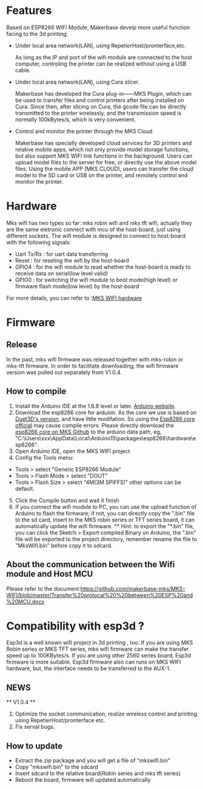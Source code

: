 # Features
Based on ESP8266 WIFI Module, Makerbase develp more useful function facing to the 3d printing:

- Under local area network(LAN), using RepetierHost/pronterface,etc. 

    As long as the IP and port of the wifi module are connected to the host computer, controling the printer can be realized without using a USB cable.

- Under local area network(LAN), using Cura slicer.

  Makerbase has developed the Cura plug-in——MKS Plugin, which can be used to transfer files and control printers after being installed on Cura. Since then, after slicing on Cura, the gcode file can be directly transmitted to the printer wirelessly, and the transmission speed is normally 100kBytes/s, which is very convenient.
  
- Control and monitor the printer through the MKS Cloud

  Makerbase has specially developed cloud services for 3D printers and relative mobile apps, which not only provide model storage functions, but also support MKS WIFI link functions in the background. Users can upload model files to the server for free, or directly use the above model files.
Using the mobile APP (MKS CLOUD), users can transfer the cloud model to the SD card or USB on the printer, and remotely control and monitor the printer.


# Hardware #
Mks wifi has two types so far: mks robin wifi and mks tft wifi, actually they are the same eletronic connect with mcu of the host-board, just using different sockets. The wifi module is designed to connect to host-board with the following signals:
 - Uart Tx/Rx : for uart data transferring
 - Reset : for reseting the wifi by the host-board
 - GPIO4 : for the wifi module to read whether the host-board is ready to receive data on serial(low level valid)
 - GPIO0 : for switching the wifi module to boot mode(high level) or firmware flash mode(low level) by the host-board
 
For more details, you can refer to :[MKS WIFI hardware](https://github.com/makerbase-mks/MKS-WIFI/tree/master/hardware)

# Firmware #
## Release ##
In the past, mks wifi firmware was released together with mks-robin or mks-tft firmware. In order to facilitate downloading, the wifi firmware version was pulled out separately from V1.0.4.

## How to compile ##
1. Install the Arduino IDE at the 1.6.8 level or later. [Arduino website](https://www.arduino.cc/en/software).
2. Download the esp8266 core for arduion. As the core we use is based on [Duet3D's version](https://github.com/Duet3D/CoreESP8266), and have little modifation. So  using the [Esp8266 core official](https://github.com/esp8266/Arduino) may cause compile errors. Please directly download the [esp8266 core on MKS Github](https://github.com/makerbase-mks/Esp8266-Core-For-Arduino) to the arduino data path, eg, "C:\Users\xxx\AppData\Local\Arduino15\packages\esp8266\hardware\esp8266".
3. Open Arduino IDE, open the MKS WIFI project
4. Config the Tools menu:
 - Tools > select "Generic ESP8266 Module"
 - Tools > Flash Mode > select "DOUT"
 - Tools > Flash Size > select "4M(3M SPIFFS)"
 other options can be default.
5. Click the Compile button and wait it finish
6. If you connect the wifi module to PC, you can use the upload function of Arduino to flash the firmware; if not, you can directly copy the ".bin" file to the sd card, insert to the MKS robin series or TFT series board, it can automatically update the wifi firmware.
  ** Hint: to export the "*.bin" file, you can click the Sketch > Export compiled Binary on Arduino, the ".bin" file will be exported to the project directory, remember rename the file to "MksWifi.bin" before copy it to sdcard.

## About the communication between the Wifi module and Host MCU ##
Please refer to the document:https://github.com/makerbase-mks/MKS-WIFI/blob/master/Transfer%20protocal%20%20between%20ESP%20and%20MCU.docx

# Compatibility with esp3d ?
Esp3d is a well known wifi project in 3d printing , too. If you are using MKS Robin series or MKS TFT series, mks wifi firmware can make the transfer speed up to 100KBytes/s. If you are using other 2560 series board, Esp3d firmware is more suitable. Esp3d firmware also can runs on MKS WIFI hardware, but, the interface needs to be transferred to the AUX-1.

## NEWS ##

** V1.0.4 **

1. Optimize the socket communication, realize wireless control and printing using RepetierHost/pronterface etc.
2. Fix serval bugs.

## How to update ##

- Extract the zip package and you will get a file of "mkswifi.bin"
- Copy "mkswifi.bin" to the sdcard
- Insert sdcard to the relative board(Robin series and mks tft series)
- Reboot the board, firmware will updated automatically

